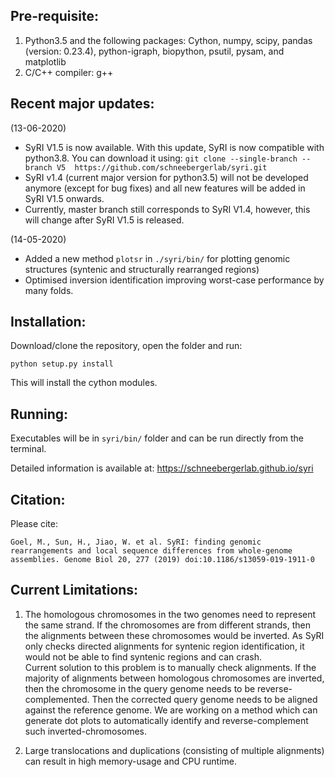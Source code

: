 ## Pre-requisite:
1. Python3.5 and the following packages: Cython, numpy, scipy, pandas (version: 0.23.4), python-igraph, biopython, psutil, pysam, and matplotlib
2. C/C++ compiler: g++

## Recent major updates:
(13-06-2020)
* SyRI V1.5 is now available. With this update, SyRI is now compatible with python3.8. You can download it using:
` git clone --single-branch --branch V5  https://github.com/schneebergerlab/syri.git `
* SyRI v1.4 (current major version for python3.5) will not be developed anymore (except for bug fixes) and all new features will be added in SyRI V1.5 onwards.
* Currently, master branch still corresponds to SyRI V1.4, however, this will change after SyRI V1.5 is released.

(14-05-2020)
* Added a new method `plotsr` in `./syri/bin/` for plotting genomic structures (syntenic and structurally rearranged regions)
* Optimised inversion identification improving worst-case performance by many folds.
 

## Installation:
Download/clone the repository, open the folder and run:

`python setup.py install`

This will install the cython modules.

## Running:
Executables will be in `syri/bin/` folder and can be run directly from the terminal.

Detailed information is available at: https://schneebergerlab.github.io/syri

## Citation:
Please cite:

`Goel, M., Sun, H., Jiao, W. et al. SyRI: finding genomic rearrangements and local sequence differences from whole-genome assemblies. Genome Biol 20, 277 (2019) doi:10.1186/s13059-019-1911-0`

## Current Limitations:
1. The homologous chromosomes in the two genomes need to represent the same strand. If the chromosomes are from different strands, then the alignments between these chromosomes would be inverted. As SyRI only checks directed alignments for syntenic region identification, it would not be able to find syntenic regions and can crash.  
Current solution to this problem is to manually check alignments. If the majority of alignments between homologous chromosomes are inverted, then the chromosome in the query genome needs to be reverse-complemented. Then the corrected query genome needs to be aligned against the reference genome. We are working on a method which can generate dot plots to automatically identify and reverse-complement such inverted-chromosomes.

2. Large translocations and duplications (consisting of multiple alignments) can result in high memory-usage and CPU runtime.
